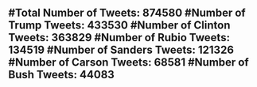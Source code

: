 #Total Number of Tweets: 874580 
#Number of Trump Tweets: 433530
#Number of Clinton Tweets: 363829
#Number of Rubio Tweets: 134519
#Number of Sanders Tweets: 121326
#Number of Carson Tweets: 68581
#Number of Bush Tweets: 44083
---
